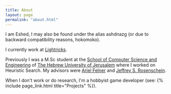 ```yaml
---
title: About
layout: page
permalink: "about.html"
---
```


I am Eshed, I may also be found under the alias ashdnazg (or due to backward compatibility reasons, hokomoko).

I currently work at [Lightricks](https://www.lightricks.com).

Previously I was a M.Sc student at the [School of Computer Science and Engineering](https://www.cs.huji.ac.il/) of [The Hebrew University of Jerusalem](https://www.huji.ac.il/) where I worked on Heuristic Search. My advisors were [Ariel Felner](https://felner.wix.com/home) and [Jeffrey S. Rosenschein](https://www.cs.huji.ac.il/~jeff/).

When I don't work or do research, I'm a hobbyist game developer (see: {% include page_link.html title="Projects" %}).
